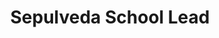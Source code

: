 ---
firstname: "Malak"
lastname: "Hmimy"
title: "Sepulveda School Lead"
group: "board"
img: mhmimy.jpg
---